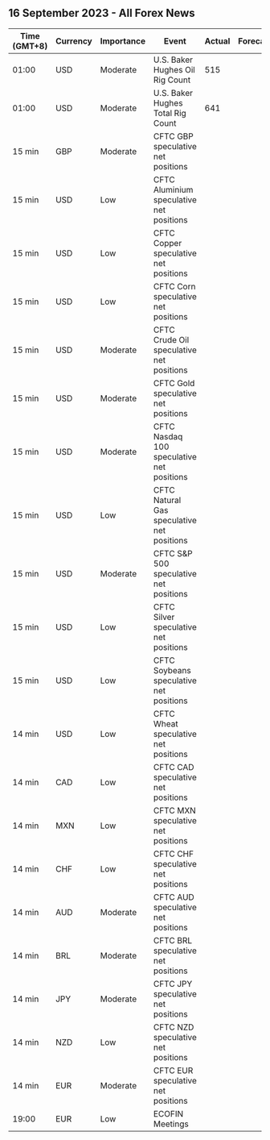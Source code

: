 ## 16 September 2023 - All Forex News

| Time (GMT+8) | Currency | Importance | Event | Actual | Forecast | Previous |
|------|----------|------------|-------|--------|----------|----------|
| 01:00 | USD | Moderate | U.S. Baker Hughes Oil Rig Count | 515 |  | 513 |
| 01:00 | USD | Moderate | U.S. Baker Hughes Total Rig Count | 641 |  | 632 |
| 15 min | GBP | Moderate | CFTC GBP speculative net positions |  |  | 46.4K |
| 15 min | USD | Low | CFTC Aluminium speculative net positions |  |  | 5.0K |
| 15 min | USD | Low | CFTC Copper speculative net positions |  |  | -6.8K |
| 15 min | USD | Low | CFTC Corn speculative net positions |  |  | -45.6K |
| 15 min | USD | Moderate | CFTC Crude Oil speculative net positions |  |  | 299.3K |
| 15 min | USD | Moderate | CFTC Gold speculative net positions |  |  | 138.0K |
| 15 min | USD | Moderate | CFTC Nasdaq 100 speculative net positions |  |  | 13.6K |
| 15 min | USD | Low | CFTC Natural Gas speculative net positions |  |  | -118.3K |
| 15 min | USD | Moderate | CFTC S&P 500 speculative net positions |  |  | -144.2K |
| 15 min | USD | Low | CFTC Silver speculative net positions |  |  | 26.8K |
| 15 min | USD | Low | CFTC Soybeans speculative net positions |  |  | 87.3K |
| 14 min | USD | Low | CFTC Wheat speculative net positions |  |  | -46.4K |
| 14 min | CAD | Low | CFTC CAD speculative net positions |  |  | -25.0K |
| 14 min | MXN | Low | CFTC MXN speculative net positions |  |  | 67.5K |
| 14 min | CHF | Low | CFTC CHF speculative net positions |  |  | -5.3K |
| 14 min | AUD | Moderate | CFTC AUD speculative net positions |  |  | -83.5K |
| 14 min | BRL | Moderate | CFTC BRL speculative net positions |  |  | 13.9K |
| 14 min | JPY | Moderate | CFTC JPY speculative net positions |  |  | -97.1K |
| 14 min | NZD | Low | CFTC NZD speculative net positions |  |  | -14.0K |
| 14 min | EUR | Moderate | CFTC EUR speculative net positions |  |  | 136.2K |
| 19:00 | EUR | Low | ECOFIN Meetings |  |  |  |
